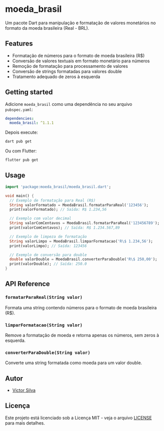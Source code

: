<!--
This README describes the package. If you publish this package to pub.dev,
this README's contents appear on the landing page for your package.

For information about how to write a good package README, see the guide for
[writing package pages](https://dart.dev/tools/pub/writing-package-pages).

For general information about developing packages, see the Dart guide for
[creating packages](https://dart.dev/guides/libraries/create-packages)
and the Flutter guide for
[developing packages and plugins](https://flutter.dev/to/develop-packages).
-->

# moeda_brasil

Um pacote Dart para manipulação e formatação de valores monetários no formato da moeda brasileira (Real - BRL).

## Features

- Formatação de números para o formato de moeda brasileira (R$)
- Conversão de valores textuais em formato monetário para números
- Remoção de formatação para processamento de valores
- Conversão de strings formatadas para valores double
- Tratamento adequado de zeros à esquerda

## Getting started

Adicione `moeda_brasil` como uma dependência no seu arquivo `pubspec.yaml`:

```yaml
dependencies:
  moeda_brasil: ^1.1.1
```

Depois execute:

```bash
dart pub get
```

Ou com Flutter:

```bash
flutter pub get
```

## Usage

```dart
import 'package:moeda_brasil/moeda_brasil.dart';

void main() {
  // Exemplo de formatação para Real (R$)
  String valorFormatado = MoedaBrasil.formatarParaReal('123456');
  print(valorFormatado); // Saída: R$ 1.234,56

  // Exemplo com valor decimal
  String valorComCentavos = MoedaBrasil.formatarParaReal('123456789');
  print(valorComCentavos); // Saída: R$ 1.234.567,89

  // Exemplo de limpeza de formatação
  String valorLimpo = MoedaBrasil.limparFormatacao('R\$ 1.234,56');
  print(valorLimpo); // Saída: 123456

  // Exemplo de conversão para double
  double valorDouble = MoedaBrasil.converterParaDouble('R\$ 250,00');
  print(valorDouble); // Saída: 250.0
}
```

## API Reference

### `formatarParaReal(String valor)`

Formata uma string contendo números para o formato de moeda brasileira (R$).

### `limparFormatacao(String valor)`

Remove a formatação de moeda e retorna apenas os números, sem zeros à esquerda.

### `converterParaDouble(String valor)`

Converte uma string formatada como moeda para um valor double.

## Autor

- [Victor Silva](https://github.com/victorprsilva)

## Licença

Este projeto está licenciado sob a Licença MIT - veja o arquivo [LICENSE](LICENSE) para mais detalhes.
